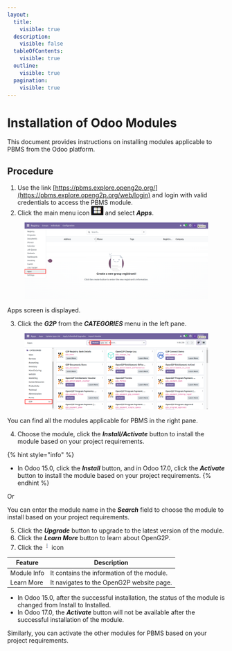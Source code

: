 ```yaml
---
layout:
  title:
    visible: true
  description:
    visible: false
  tableOfContents:
    visible: true
  outline:
    visible: true
  pagination:
    visible: true
---
```


# Installation of Odoo Modules

This document provides instructions on installing modules applicable to PBMS from the Odoo platform.

## Procedure

1. Use the link [https://pbms.explore.openg2p.org/](https://pbms.explore.openg2p.org/web/login) and login with valid credentials to access the PBMS module.
2. Click the main menu icon ![](../../.gitbook/assets/main-menu.png) and select _**Apps**_.

<figure><img src="../../.gitbook/assets/pbmsexplore1.png" alt=""><figcaption></figcaption></figure>

Apps screen is displayed.

3. Click the _**G2P**_ from the _**CATEGORIES**_ menu in the left pane.

<figure><img src="../../.gitbook/assets/pbmsexplore2.png" alt=""><figcaption></figcaption></figure>

You can find all the modules applicable for PBMS in the right pane.

4. Choose the module, click the _**Install/Activate**_ button to install the module based on your project requirements.&#x20;

{% hint style="info" %}
* In Odoo 15.0, click the _**Install**_ button, and in Odoo 17.0, click the _**Activate**_ button to install the module based on your project requirements.&#x20;
{% endhint %}

Or

You can enter the module name in the _**Search**_ field to choose the module to install based on your project requirements.

5. Click the _**Upgrade**_ button to upgrade to the latest version of the module.
6. Click the _**Learn More**_ button to learn about OpenG2P.
7. Click the ![](../../.gitbook/assets/ellipsis-icon.png) icon

| Feature     | Description                                |
| ----------- | ------------------------------------------ |
| Module Info | It contains the information of the module. |
| Learn More  | It navigates to the OpenG2P website page.  |

* In Odoo 15.0, after the successful installation, the status of the module is changed from Install to Installed.
* In Odoo 17.0, the _**Activate**_ button will not be available after the successful installation of the module.

Similarly, you can activate the other modules for PBMS based on your project requirements.
